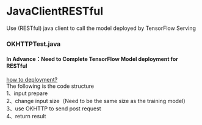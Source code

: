 # JavaClientRESTful
Use (RESTful) java client to call the model deployed by TensorFlow Serving

### OKHTTPTest.java
#### In Advance：Need to Complete TensorFlow Model deployment   for RESTful  
[how to deployment?](https://blog.csdn.net/weixin_44324036/article/details/119761699?spm=1001.2014.3001.5501)  
The following is the code structure  
1、input prepare  
2、change input size（Need to be the same size as the training model）  
3、use OKHTTP to send post request   
4、return result  
